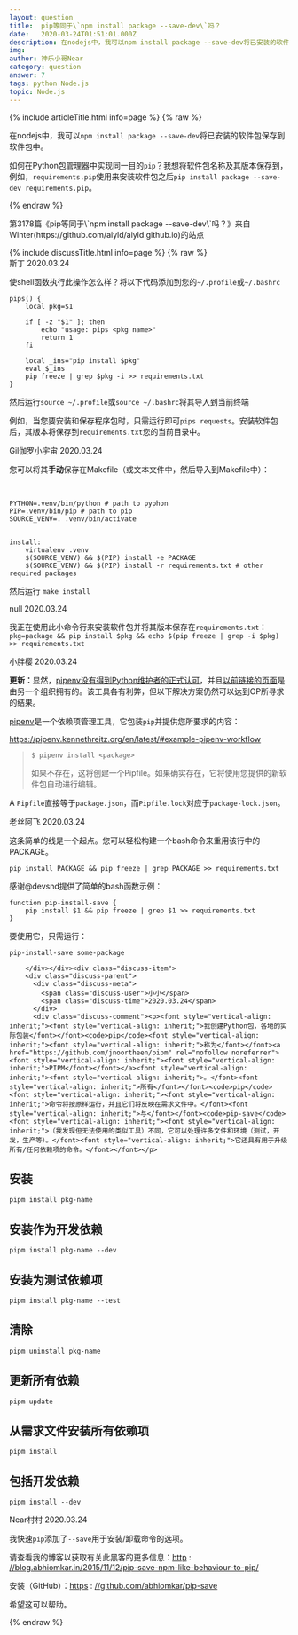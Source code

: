 ```yaml
---
layout: question
title:  pip等同于\`npm install package --save-dev\`吗？
date:   2020-03-24T01:51:01.000Z
description: 在nodejs中，我可以npm install package --save-dev将已安装的软件包保存到软件包中。如何在Python包管理器中实现同...
img: 
author: 神乐小哥Near
category: question
answer: 7
tags: python Node.js
topic: Node.js
---
```

<div class="article-root">
  <div class="article">
    {% include articleTitle.html info=page %}
    {% raw %}
    <div class="article-content"><p><font style="vertical-align: inherit;"><font style="vertical-align: inherit;">在nodejs中，我可以</font></font><code>npm install package --save-dev</code><font style="vertical-align: inherit;"><font style="vertical-align: inherit;">将已安装的软件包保存到软件包中。</font></font></p>

<p><font style="vertical-align: inherit;"><font style="vertical-align: inherit;">如何在Python包管理器中实现同一目的</font></font><code>pip</code><font style="vertical-align: inherit;"><font style="vertical-align: inherit;">？</font><font style="vertical-align: inherit;">我想将软件包名称及其版本保存到，例如，</font></font><code>requirements.pip</code><font style="vertical-align: inherit;"><font style="vertical-align: inherit;">使用来安装软件包之后</font></font><code>pip install package --save-dev requirements.pip</code><font style="vertical-align: inherit;"><font style="vertical-align: inherit;">。</font></font></p></div>
    {% endraw %}
  </div>
  <p class="winter_mark">第3178篇《pip等同于\`npm install package --save-dev\`吗？》来自Winter(https://github.com/aiyld/aiyld.github.io)的站点</p>
  <div class="discuss-wrapper">
    {% include discussTitle.html info=page %}
    {% raw %}
    <div class="discuss-item">
        <div class="discuss-parent">
          <div class="discuss-meta">
            <span class="discuss-user">斯丁</span>
            <span class="discuss-time">2020.03.24</span>
          </div>
          <div class="discuss-comment"><p><font style="vertical-align: inherit;"><font style="vertical-align: inherit;">使shell函数执行此操作怎么样？</font><font style="vertical-align: inherit;">将以下代码添加到您的</font></font><code>~/.profile</code><font style="vertical-align: inherit;"><font style="vertical-align: inherit;">或</font></font><code>~/.bashrc</code> </p>

<pre><code>pips() {<font></font>
    local pkg=$1<font></font>
<font></font>
    if [ -z "$1" ]; then<font></font>
        echo "usage: pips &lt;pkg name&gt;"<font></font>
        return 1<font></font>
    fi<font></font>
<font></font>
    local _ins="pip install $pkg"<font></font>
    eval $_ins<font></font>
    pip freeze | grep $pkg -i &gt;&gt; requirements.txt<font></font>
}<font></font>
</code></pre>

<p><font style="vertical-align: inherit;"><font style="vertical-align: inherit;">然后运行</font></font><code>source ~/.profile</code><font style="vertical-align: inherit;"><font style="vertical-align: inherit;">或</font></font><code>source ~/.bashrc</code><font style="vertical-align: inherit;"><font style="vertical-align: inherit;">将其导入到当前终端</font></font></p>

<p><font style="vertical-align: inherit;"><font style="vertical-align: inherit;">例如，当您要安装和保存程序包时，只需运行即可</font></font><code>pips requests</code><font style="vertical-align: inherit;"><font style="vertical-align: inherit;">。</font><font style="vertical-align: inherit;">安装软件包后，其版本将保存到</font></font><code>requirements.txt</code><font style="vertical-align: inherit;"><font style="vertical-align: inherit;">您的当前目录中。</font></font></p></div>
        </div></div><div class="discuss-item">
        <div class="discuss-parent">
          <div class="discuss-meta">
            <span class="discuss-user">Gil伽罗小宇宙</span>
            <span class="discuss-time">2020.03.24</span>
          </div>
          <div class="discuss-comment"><p><font style="vertical-align: inherit;"><font style="vertical-align: inherit;">您可以</font><font style="vertical-align: inherit;">将其</font></font><strong><font style="vertical-align: inherit;"><font style="vertical-align: inherit;">手动</font></font></strong><font style="vertical-align: inherit;"><font style="vertical-align: inherit;">保存在Makefile（或文本文件中，然后导入到Makefile中）：</font></font></p>

<p><br></p>

<pre><code>PYTHON=.venv/bin/python # path to pyphon<font></font>
PIP=.venv/bin/pip # path to pip<font></font>
SOURCE_VENV=. .venv/bin/activate<font></font>
<font></font>
<font></font>
install:<font></font>
    virtualenv .venv<font></font>
    $(SOURCE_VENV) &amp;&amp; $(PIP) install -e PACKAGE<font></font>
    $(SOURCE_VENV) &amp;&amp; $(PIP) install -r requirements.txt # other required packages<font></font>
</code></pre>

<p><font style="vertical-align: inherit;"><font style="vertical-align: inherit;">然后运行 </font></font><code>make install</code>
<br></p></div>
        </div></div><div class="discuss-item">
        <div class="discuss-parent">
          <div class="discuss-meta">
            <span class="discuss-user">null</span>
            <span class="discuss-time">2020.03.24</span>
          </div>
          <div class="discuss-comment"><p><font style="vertical-align: inherit;"><font style="vertical-align: inherit;">我正在使用此小命令行来安装软件包并将其版本保存在</font></font><code>requirements.txt</code><font style="vertical-align: inherit;"><font style="vertical-align: inherit;">： 
</font></font><code>pkg=package &amp;&amp; pip install $pkg &amp;&amp; echo $(pip freeze | grep -i $pkg) &gt;&gt; requirements.txt</code></p></div>
        </div></div><div class="discuss-item">
        <div class="discuss-parent">
          <div class="discuss-meta">
            <span class="discuss-user">小胖樱</span>
            <span class="discuss-time">2020.03.24</span>
          </div>
          <div class="discuss-comment"><p><strong><font style="vertical-align: inherit;"><font style="vertical-align: inherit;">更新：</font></font></strong><font style="vertical-align: inherit;"><font style="vertical-align: inherit;">显然，</font></font><a href="https://chriswarrick.com/blog/2018/07/17/pipenv-promises-a-lot-delivers-very-little/" rel="nofollow noreferrer"><font style="vertical-align: inherit;"><font style="vertical-align: inherit;">pipenv没有得到Python维护者的正式认可</font></font></a><font style="vertical-align: inherit;"><font style="vertical-align: inherit;">，并且</font></font><a href="https://packaging.python.org/tutorials/managing-dependencies/" rel="nofollow noreferrer"><font style="vertical-align: inherit;"><font style="vertical-align: inherit;">以前链接的页面</font></font></a><font style="vertical-align: inherit;"><font style="vertical-align: inherit;">是由另一个组织拥有的。</font><font style="vertical-align: inherit;">该工具各有利弊，但以下解决方案仍然可以达到OP所寻求的结果。</font></font></p>

<p><a href="https://pipenv.kennethreitz.org/" rel="nofollow noreferrer"><font style="vertical-align: inherit;"><font style="vertical-align: inherit;">pipenv</font></font></a><font style="vertical-align: inherit;"><font style="vertical-align: inherit;">是一个依赖项管理工具，它包装</font></font><code>pip</code><font style="vertical-align: inherit;"><font style="vertical-align: inherit;">并提供您所要求的内容：</font></font></p>

<p><a href="https://pipenv.kennethreitz.org/en/latest/#example-pipenv-workflow" rel="nofollow noreferrer"><font style="vertical-align: inherit;"><font style="vertical-align: inherit;">https://pipenv.kennethreitz.org/en/latest/#example-pipenv-workflow</font></font></a></p>

<blockquote>
  <p><code>$ pipenv install &lt;package&gt;</code></p>
  
  <p><font style="vertical-align: inherit;"><font style="vertical-align: inherit;">如果不存在，这将创建一个Pipfile。</font><font style="vertical-align: inherit;">如果确实存在，它将使用您提供的新软件包自动进行编辑。</font></font></p>
</blockquote>

<p><font style="vertical-align: inherit;"><font style="vertical-align: inherit;">A </font></font><code>Pipfile</code><font style="vertical-align: inherit;"><font style="vertical-align: inherit;">直接等于</font></font><code>package.json</code><font style="vertical-align: inherit;"><font style="vertical-align: inherit;">，而</font></font><code>Pipfile.lock</code><font style="vertical-align: inherit;"><font style="vertical-align: inherit;">对应于</font></font><code>package-lock.json</code><font style="vertical-align: inherit;"><font style="vertical-align: inherit;">。</font></font></p></div>
        </div></div><div class="discuss-item">
        <div class="discuss-parent">
          <div class="discuss-meta">
            <span class="discuss-user">老丝阿飞</span>
            <span class="discuss-time">2020.03.24</span>
          </div>
          <div class="discuss-comment"><p><font style="vertical-align: inherit;"><font style="vertical-align: inherit;">这条简单的线是一个起点。</font><font style="vertical-align: inherit;">您可以轻松构建一个bash命令来重用该行中的PACKAGE。</font></font></p>

<pre><code>pip install PACKAGE &amp;&amp; pip freeze | grep PACKAGE &gt;&gt; requirements.txt
</code></pre>

<p><font style="vertical-align: inherit;"><font style="vertical-align: inherit;">感谢@devsnd提供了简单的bash函数示例：</font></font></p>

<pre><code>function pip-install-save { <font></font>
    pip install $1 &amp;&amp; pip freeze | grep $1 &gt;&gt; requirements.txt<font></font>
}<font></font>
</code></pre>

<p><font style="vertical-align: inherit;"><font style="vertical-align: inherit;">要使用它，只需运行：</font></font></p>

<pre><code>pip-install-save some-package
</code></pre></div>
        </div></div><div class="discuss-item">
        <div class="discuss-parent">
          <div class="discuss-meta">
            <span class="discuss-user">小小</span>
            <span class="discuss-time">2020.03.24</span>
          </div>
          <div class="discuss-comment"><p><font style="vertical-align: inherit;"><font style="vertical-align: inherit;">我创建Python包，各地的实际包装</font></font><code>pip</code><font style="vertical-align: inherit;"><font style="vertical-align: inherit;">称为</font></font><a href="https://github.com/jnoortheen/pipm" rel="nofollow noreferrer"><font style="vertical-align: inherit;"><font style="vertical-align: inherit;">PIPM</font></font></a><font style="vertical-align: inherit;"><font style="vertical-align: inherit;">。</font><font style="vertical-align: inherit;">所有</font></font><code>pip</code><font style="vertical-align: inherit;"><font style="vertical-align: inherit;">命令将按原样运行，并且它们将反映在需求文件中。</font><font style="vertical-align: inherit;">与</font></font><code>pip-save</code><font style="vertical-align: inherit;"><font style="vertical-align: inherit;">（我发现但无法使用的类似工具）不同，它可以处理许多文件和环境（测试，开发，生产等）。</font><font style="vertical-align: inherit;">它还具有用于升级所有/任何依赖项的命令。</font></font></p>

<h2><font style="vertical-align: inherit;"><font style="vertical-align: inherit;">安装</font></font></h2>

<p><code>pipm install pkg-name</code></p>

<h2><font style="vertical-align: inherit;"><font style="vertical-align: inherit;">安装作为开发依赖</font></font></h2>

<p><code>pipm install pkg-name --dev</code></p>

<h2><font style="vertical-align: inherit;"><font style="vertical-align: inherit;">安装为测试依赖项</font></font></h2>

<p><code>pipm install pkg-name --test</code></p>

<h2><font style="vertical-align: inherit;"><font style="vertical-align: inherit;">清除</font></font></h2>

<p><code>pipm uninstall pkg-name</code></p>

<h2><font style="vertical-align: inherit;"><font style="vertical-align: inherit;">更新所有依赖</font></font></h2>

<p><code>pipm update</code></p>

<h2><font style="vertical-align: inherit;"><font style="vertical-align: inherit;">从需求文件安装所有依赖项</font></font></h2>

<p><code>pipm install</code></p>

<h2><font style="vertical-align: inherit;"><font style="vertical-align: inherit;">包括开发依赖</font></font></h2>

<p><code>pipm install --dev</code></p></div>
        </div></div><div class="discuss-item">
        <div class="discuss-parent">
          <div class="discuss-meta">
            <span class="discuss-user">Near村村</span>
            <span class="discuss-time">2020.03.24</span>
          </div>
          <div class="discuss-comment"><p><font style="vertical-align: inherit;"><font style="vertical-align: inherit;">我快速</font></font><code>pip</code><font style="vertical-align: inherit;"><font style="vertical-align: inherit;">添加了</font></font><code>--save</code><font style="vertical-align: inherit;"><font style="vertical-align: inherit;">用于安装/卸载命令的选项。</font></font></p>

<p><font style="vertical-align: inherit;"><font style="vertical-align: inherit;">请查看我的博客以获取有关此黑客的更多信息：</font><a href="http://blog.abhiomkar.in/2015/11/12/pip-save-npm-like-behaviour-to-pip/" rel="nofollow"><font style="vertical-align: inherit;">http</font></a><font style="vertical-align: inherit;"> : 
 </font></font><a href="http://blog.abhiomkar.in/2015/11/12/pip-save-npm-like-behaviour-to-pip/" rel="nofollow"><font style="vertical-align: inherit;"><font style="vertical-align: inherit;">//blog.abhiomkar.in/2015/11/12/pip-save-npm-like-behaviour-to-pip/</font></font></a></p>

<p><font style="vertical-align: inherit;"><font style="vertical-align: inherit;">安装（GitHub）：</font><a href="https://github.com/abhiomkar/pip-save" rel="nofollow"><font style="vertical-align: inherit;">https</font></a><font style="vertical-align: inherit;"> :
 </font></font><a href="https://github.com/abhiomkar/pip-save" rel="nofollow"><font style="vertical-align: inherit;"><font style="vertical-align: inherit;">//github.com/abhiomkar/pip-save</font></font></a></p>

<p><font style="vertical-align: inherit;"><font style="vertical-align: inherit;">希望这可以帮助。</font></font></p></div>
        </div></div>
    {% endraw %}
  </div>
<div>

